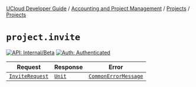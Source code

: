 [UCloud Developer Guide](/docs/developer-guide/README.md) / [Accounting and Project Management](/docs/developer-guide/accounting-and-projects/README.md) / [Projects](/docs/developer-guide/accounting-and-projects/projects/README.md) / [Projects](/docs/developer-guide/accounting-and-projects/projects/projects.md)

# `project.invite`

[![API: Internal/Beta](https://img.shields.io/static/v1?label=API&message=Internal/Beta&color=red&style=flat-square)](/docs/developer-guide/core/api-conventions.md)
[![Auth: Authenticated](https://img.shields.io/static/v1?label=Auth&message=Authenticated&color=informational&style=flat-square)](/docs/developer-guide/core/types.md#role)



| Request | Response | Error |
|---------|----------|-------|
|<code><a href='#inviterequest'>InviteRequest</a></code>|<code><a href='https://kotlinlang.org/api/latest/jvm/stdlib/kotlin/-unit/'>Unit</a></code>|<code><a href='/docs/reference/dk.sdu.cloud.CommonErrorMessage.md'>CommonErrorMessage</a></code>|



